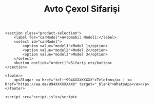 <!DOCTYPE html>
<html lang="az">
<head>
    <meta charset="UTF-8">
    <meta name="viewport" content="width=device-width, initial-scale=1.0">
    <title>Avto Çexol</title>
    <link rel="stylesheet" href="style.css">
</head>
<body>
    <header>
        <h1>Avto Çexol Sifarişi</h1>
    </header>

    <section class="product-selection">
        <label for="carModel">Avtomobil Modeli:</label>
        <select id="carModel">
            <option value="model1">Model 1</option>
            <option value="model2">Model 2</option>
            <option value="model3">Model 3</option>
        </select>
        <button onclick="order()">Sifariş et</button>
    </section>

    <footer>
        <p>Əlaqə: <a href="tel:+994XXXXXXXXX">Telefon</a> | <a href="https://wa.me/994XXXXXXXXX" target="_blank">WhatsApp</a></p>
    </footer>

    <script src="script.js"></script>
</body>
</html>
